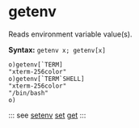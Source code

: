 # getenv

Reads environment variable value(s).

**Syntax:** ```getenv x; getenv[x]```

```o
o)getenv[`TERM]
"xterm-256color"
o)getenv[`TERM`SHELL]
"xterm-256color"
"/bin/bash"
o)
```

::: see
[setenv](/verbs/system/setenv.md)
[set](/verbs/file/set.md)
[get](/verbs/file/get.md)
:::
